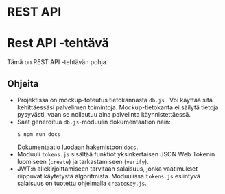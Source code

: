 # REST API

# Rest API -tehtävä
Tämä on REST API -tehtävän pohja.

## Ohjeita
- Projektissa on mockup-toteutus tietokannasta `db.js` . Voi käyttää sitä kehittäessäsi palvelimen toimintoja. Mockup-tietokanta ei säilytä tietoja pysyvästi, vaan se nollautuu aina palvelinta käynnistettäessä. 
- Saat generoitua `db.js`-moduulin dokumentaation näin:
    ```console
    $ npm run docs
    ```
  Dokumentaatio luodaan hakemistoon `docs`.
- Moduuli `tokens.js` sisältää funktiot yksinkertaisen JSON Web Tokenin luomiseen (`create`) ja tarkastamiseen (`verify`). 
- JWT:n allekirjoittamiseen tarvitaan salaisuus, jonka vaatimukset riippuvat käytetystä algoritmista. Moduulissa `tokens.js` esiintyvä salaisuus on tuotettu ohjelmalla `createKey.js`.
